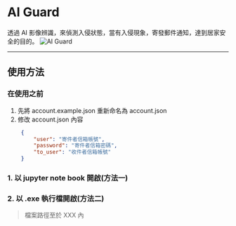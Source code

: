 # AI Guard
透過 AI 影像辨識，來偵測入侵狀態，當有入侵現象，寄發郵件通知，達到居家安全的目的。
![AI Guard](https://i.imgur.com/x4Red6D.png)

***

## 使用方法
### 在使用之前
1. 先將 account.example.json 重新命名為 account.json
2. 修改 account.json 內容
   ```json
    {
        "user": "寄件者信箱帳號",
        "password": "寄件者信箱密碼",
        "to_user": "收件者信箱帳號"
    }
   ```
### 1. 以 jupyter note book 開啟(方法一)
### 2. 以 .exe 執行檔開啟(方法二)
> 檔案路徑至於 XXX 內




